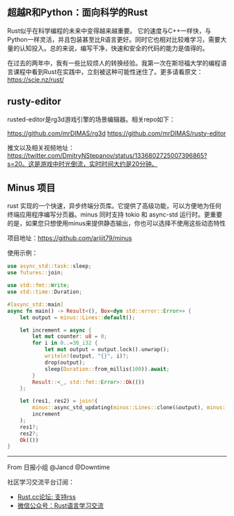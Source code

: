 
## 超越R和Python：面向科学的Rust

Rust似乎在科学编程的未来中变得越来越重要。 它的速度与C++一样快，与Python一样灵活，并且包装甚至比R语言更好。同时它也相对比较难学习，需要大量的认知投入。总的来说，编写干净，快速和安全的代码的能力是值得的。

在过去的两年中，我有一些比较烦人的转换经验。我第一次在斯坦福大学的编程语言课程中看到Rust在实践中，立刻被这种可能性迷住了。更多请看原文：https://scie.nz/rust/

## rusty-editor

rusted-editor是rg3d游戏引擎的场景编辑器。相关repo如下：

https://github.com/mrDIMAS/rg3d
https://github.com/mrDIMAS/rusty-editor

推文以及相关视频地址：https://twitter.com/DmitryNStepanov/status/1336802725007396865?s=20。这是游戏中时光倒流，实时时间大约是20分钟。


## Minus 项目

rust 实现的一个快速，异步终端分页库。它提供了高级功能，可以方便地为任何终端应用程序编写分页器。minus 同时支持 tokio 和 async-std 运行时。更重要的是，如果您只想使用minus来提供静态输出，你也可以选择不使用这些动态特性

项目地址：https://github.com/arijit79/minus

使用示例：

```rust
use async_std::task::sleep;
use futures::join;

use std::fmt::Write;
use std::time::Duration;

#[async_std::main]
async fn main() -> Result<(), Box<dyn std::error::Error>> {
    let output = minus::Lines::default();

    let increment = async {
        let mut counter: u8 = 0;
        for i in 0..=30_i32 {
            let mut output = output.lock().unwrap();
            writeln!(output, "{}", i)?;
            drop(output);
            sleep(Duration::from_millis(100)).await;
        }
        Result::<_, std::fmt::Error>::Ok(())
    };

    let (res1, res2) = join!(
        minus::async_std_updating(minus::Lines::clone(&output), minus::LineNumbers::Enabled),
        increment
    );
    res1?;
    res2?;
    Ok(())
}
```

---

From 日报小组 @Jancd @Downtime

社区学习交流平台订阅：
- [Rust.cc论坛: 支持rss](https://rust.cc)
- [微信公众号：Rust语言学习交流](https://rust.cc/article?id=ed7c9379-d681-47cb-9532-0db97d883f62)
